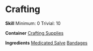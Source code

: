 <!-- TITLE: Medical Poultice -->
<!-- SUBTITLE: Suitable for healing wounded extremeties -->

# Crafting
**Skill**
Minimum: 0
Trivial: 10

**Container**
[Crafting Supplies](crafting-supplies)

**Ingredients**
[Medicated Salve](medicated-salve)
[Bandages](bandages)
